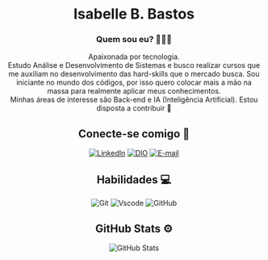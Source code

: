 <div align="center">

# Isabelle B. Bastos

### Quem sou eu? 👩🏻‍💻

Apaixonada por tecnologia.  
Estudo Análise e Desenvolvimento de Sistemas e busco realizar cursos que me auxiliam no desenvolvimento das hard-skills que o mercado busca. Sou iniciante no mundo dos códigos, por isso quero colocar mais a mão na massa para realmente aplicar meus conhecimentos.  
Minhas áreas de interesse são Back-end e IA (Inteligência Artificial).   Estou disposta a contribuir 🤍

## Conecte-se comigo 🔎
[![LinkedIn](https://img.shields.io/badge/LinkedIn-965?style=for-the-badge&logo=linkedin&logoColor=white)](www.linkedin.com/in/isabellebrancobastos)
[![DIO](https://img.shields.io/badge/DIO-965?style=for-the-badge&logo=linkedin&logoColor=white)](https://www.dio.me/users/asibrancobastos)
[![E-mail](https://img.shields.io/badge/-Email-965?style=for-the-badge&logo=microsoft-outlook&logoColor=007BFF)](mailto:asibrancobastos@gmail.com)


## Habilidades 💻
![Git](https://img.shields.io/badge/GIT-965?style=for-the-badge&logo=git&logoColor=white)
![Vscode](https://img.shields.io/badge/Vscode-965?style=for-the-badge&logo=visual-studio-code&logoColor=white)
![GitHub](https://img.shields.io/badge/GitHub-965?style=for-the-badge&logo=github&logoColor=white)

## GitHub Stats ⚙
![GitHub Stats](https://github-readme-stats.vercel.app/api?username=isabasstos&theme=transparent&bg_color=965&border_color=fff&show_icons=true&icon_color=fff&title_color=fff&text_color=FFF&hide_title=true&hide-stars)

<!--
**isabasstos/isabasstos** is a ✨ _special_ ✨ repository because its `README.md` (this file) appears on your GitHub profile.

Here are some ideas to get you started:

- 🔭 I’m currently working on ...
- 🌱 I’m currently learning ...
- 👯 I’m looking to collaborate on ...
- 🤔 I’m looking for help with ...
- 💬 Ask me about ...
- 📫 How to reach me: ...
- 😄 Pronouns: ...
- ⚡ Fun fact: ...
-->

</div>
